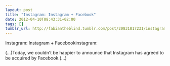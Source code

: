 ```yaml
---
layout: post
title: "Instagram: Instagram + Facebook"
date: 2012-04-10T08:43:31+02:00
tags: []
tumblr_url: http://fabiantheblind.tumblr.com/post/20831817231/instagram-instagram-facebook
---
```

Instagram: Instagram + Facebookinstagram:



(…)Today, we couldn’t be happier to announce that Instagram has agreed to be acquired by Facebook.(…)

